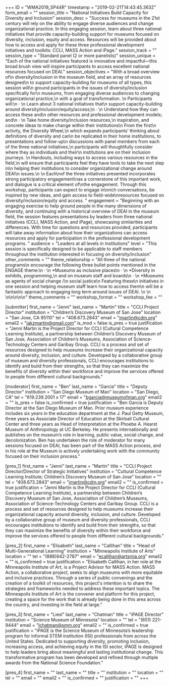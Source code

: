 +++
ID = "WMA2019_SP44R"
timestamp = "2019-02-21T14:43:45.363Z"
form_email = ""
session_title = "National Initiatives Build Capacity for Diversity and Inclusion"
session_desc = "Success for museums in the 21st century will rely on the ability to engage diverse audiences and change organizational practice. In this engaging session, learn about three national initiatives that provide capacity-building support for museums focused on diversity, inclusion, equity and access. Resources will be provided about how to access and apply for these three professional development initiatives and toolkits: CCLI, MASS Action and iPage."
session_track = ""
session_type = "Standard panel (2 or more panelists)"
session_unique = "Each of the national initiatives featured is innovative and impactful—this broad brush view will inspire participants to access excellent national resources focused on DEAI."
session_objectives = "With a broad overview of\n  diversity/inclusion in the museum field, and an array of resources designed\n  to support capacity-building for museums of all types, this session will\n  ground participants in the issues of diversity/inclusion specifically for\n  museums, from engaging diverse audiences to changing organizational practice,\n  with a goal of transformation. \n  Participants will:\n  ·       \n  Learn about 3 national initiatives that\n  support capacity-building around diversity/inclusion/equity/access;\n  ·       \n  Understand how they can access these and\n  other resources and professional development models; and\n  ·       \n  Take home diversity/inclusion resources,\n  inspiration, and concrete ideas to make change within their institutions\n  From the first\n  activity, the Diversity Wheel,\n  which expands participants’ thinking about definitions of diversity and can\n  be replicated in their home institutions, to presentations and follow-up\n  discussions with panel members from each of the three national initiatives,\n  participants will thoughtfully consider where they as individuals and their\n  institutions are on their inclusion journeys. \n  Handouts, including ways to access various resources in the field,\n  will ensure that participants feel they have tools to take the next step in\n  helping their institutions to consider organizational change around DEAI\n  issues.\n  \n Each\nof the three initiatives presented incorporates strong participatory engagement\nas a cornerstone of this important work, and dialogue is a critical element of\nthe engagement. Through this workshop, participants can expect to engage in\nrich conversations, be inspired by new ideas, and gain access to field-wide\nresources focused on diversity/inclusion/equity and access. "
engagement = "Beginning with an engaging exercise to help ground people in the many dimensions of diversity, and continuing with a historical overview of DEAI in the museum field, the session features presentations by leaders from three national initiatives (CCLI, MASS Action, and iPage), showcasing similarities and differences.  With time for questions and resources provided, participants will take away information about how their organizations can access resources and apply for participation in the professional development programs. "
audience = "Leaders at all levels in institutions"
level = "This session is specifically designed to be applicable to staff members throughout the institution interested in focusing on diversity/inclusion"
other_comments = ""
theme_relationship = "All three of the national programs\n  encourage the following three bullet points mentioned in the ENGAGE theme:\n  ·       \n  *Museums as inclusive places\n  ·       \n  *Diversity in exhibits, programming,\n  and on museum staff and boards\n  ·       \n  *Museums as agents of social change /\n  social justice\n  Featuring these\n  initiatives in one session and helping museum staff learn how to access them\n  will be a fantastic approach to engaging long term around issues of DEAI. \n  \n \n\n\n\n\n"
theme_comments = ""
workshop_format = ""
workshop_fee = ""

[submitter]
first_name = "Jenni"
last_name = "Martin"
title = "CCLI Project Director"
institution = "Children’s Discovery Museum of San Jose"
location = "San Jose, CA 95110"
tel = "408.673.2843"
email = "jmartin@cdm.org"
email2 = "jakzmartin@gmail.com"
is_mod = false
is_pres = true
justification = "Jenni Martin is the Project Director for CCLI (Cultural Competence Learning Institute), a partnership between Children’s Discovery Museum of San Jose, Association of Children’s Museums, Association of Science-Technology Centers and Garibay Group. CCLI is a process and set of resources designed to help museums increase their organizational capacity around diversity, inclusion, and culture. Developed by a collaborative group of museum and diversity professionals, CCLI encourages institutions to identify and build from their strengths, so that they can maximize the benefits of diversity within their workforce and improve the services offered to people from different cultural backgrounds."

[moderator]
first_name = "Ben"
last_name = "Garcia"
title = "Deputy Director"
institution = "San Diego Museum of Man"
location = "San Diego, CA"
tel = "619.239.2001 x 17"
email = "bgarcia@museumofman.org"
email2 = ""
is_pres = false
is_confirmed = true
justification = "Ben Garcia is Deputy Director at the San Diego Museum of Man. Prior museum experience includes six years in the education department at the J. Paul Getty Museum, three years as Associate Director of Education at the Skirball Cultural Center and three years as Head of Interpretation at the Phoebe A. Hearst Museum of Anthropology at UC Berkeley. He presents internationally and publishes on the museum’s role in learning, public value, social change, and decolonization. Ben has undertaken the role of moderator for many sessions focused on DEAI, has been part of the MASS Action process, and in his role at the Museum is actively undertaking work with the community focused on their inclusion process."

[pres_1]
first_name = "Jenni"
last_name = "Martin"
title = "CCLI Project Director/Director of Strategic Initiatives"
institution = "Cultural Competence Learning Institute; Children’s Discovery Museum of San Jose"
location = ""
tel = "408.673.2843"
email = "jmartin@cdm.org"
email2 = ""
is_confirmed = true
justification = "Jenni Martin is the Project Director for CCLI (Cultural Competence Learning Institute), a partnership between Children’s Discovery Museum of San Jose, Association of Children’s Museums, Association of Science-Technology Centers and Garibay Group. CCLI is a process and set of resources designed to help museums increase their organizational capacity around diversity, inclusion, and culture. Developed by a collaborative group of museum and diversity professionals, CCLI encourages institutions to identify and build from their strengths, so that they can maximize the benefits of diversity within their workforce and improve the services offered to people from different cultural backgrounds."

[pres_2]
first_name = "Elisabeth"
last_name = "Callihan"
title = "Head of Multi-Generational Learning"
institution = "Minneapolis Institute of Arts"
location = ""
tel = "(888)642-2787"
email = "ecallihan@artsmia.org"
email2 = ""
is_confirmed = true
justification = "Elisabeth Callihan, in her role at the Minneapolis Institute of Art, is a Project Advisor for MASS Action. MASS Action, a collaborative project, seeks to align museums with more equitable and inclusive practices. Through a series of public convenings and the creation of a toolkit of resources, this project's intention is to share the strategies and frameworks needed to address these important topics. The Minneapolis Institute of Art is the convener and platform for this project, creating a space for the work that is already being done in this area across the country, and investing in the field at large."

[pres_3]
first_name = "Liesl"
last_name = "Chatman"
title = "iPAGE Director"
institution = "Science Museum of Minnesota"
location = ""
tel = "(651) 221-9444"
email = "lchatman@smm.org"
email2 = ""
is_confirmed = true
justification = "iPAGE is the Science Museum of Minnesota’s leadership program for informal STEM institution (ISI) professionals from across the United States. Dedicated to supporting diversity, promoting inclusion, increasing access, and achieving equity in the ISI sector, iPAGE is designed to help leaders bring about meaningful and lasting institutional change. This transformative program has been developed and refined through multiple awards from the National Science Foundation."

[pres_4]
first_name = ""
last_name = ""
title = ""
institution = ""
location = ""
tel = ""
email = ""
email2 = ""
is_confirmed = ""
justification = ""
+++
